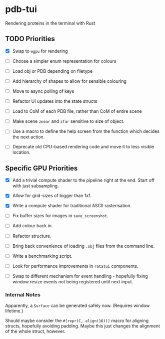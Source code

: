 # pdb-tui

Rendering proteins in the terminal with Rust

## TODO Priorities

- [x] Swap to `wgpu` for rendering

- [ ] Choose a simpler enum representation for colours
- [ ] Load obj or PDB depending on filetype
- [ ] Add hierarchy of shapes to allow for sensible colouring
- [ ] Move to async polling of keys
- [ ] Refactor UI updates into the state structs
- [ ] Load to CoM of each PDB file, rather than CoM of entire scene
- [ ] Make scene `znear` and `zfar` sensitive to size of object.
- [ ] Use a macro to define the help screen from the function which decides the next action.
- [ ] Deprecate old CPU-based rendering code and move it to less visible location.



## Specific GPU Priorities

- [x] Add a trivial compute shader to the pipeline right at the end. Start off with just subsampling.
- [x] Allow for grid-sizes of bigger than 1x1.
- [x] Write a compute shader for traditional ASCII rasterisation.

- [ ] Fix buffer sizes for images in `save_screenshot`.
- [ ] Add colour back in.
- [ ] Refactor structure.
- [ ] Bring back convenience of loading `.obj` files from the command line.

- [ ] Write a benchmarking script.
- [ ] Look for performance improvements in `ratatui` components.
- [ ] Swap to different mechanism for event handling - hopefully fixing window resize events not being registered until next input.

### Internal Notes

Apparently, a `Surface` can be generated safely now. (Requires window lifetime.)

Should maybe consider the `#[repr(C, align(16))]` macro for aligning structs, hopefully avoiding padding.
Maybe this just changes the alignment of the whole struct, however.
